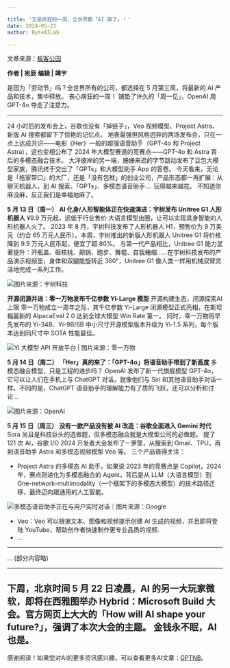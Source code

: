 ```yaml
---

title: '又是疯狂的一周，全世界都「AI 麻了」！'
date: 2024-05-21
author: ByteAILab

---
```


文章来源：[极客公园](https://mp.weixin.qq.com/s/dM3VrdhWVIZqQtNjwhrqlQ)

**作者 | 宛辰**
**编辑 | 靖宇**

是因为「劳动节」吗？全世界所有的公司，都选择在 5 月第三周，将最新的 AI 产品和技术，集中释放。
丧心病狂的一周！
铺垫了许久的「周一见」，OpenAI 用 GPT-4o 夺走了注意力。

---
24 小时后的发布会上，谷歌也没有「掉链子」，Veo 视频模型、Project Astra、新版 AI 搜索都留下了惊艳的记忆点。
地表最强但风格迥异的两场发布会，只在一点上达成共识——电影《Her》一般的超强语音助手（GPT-4o 和 Project Astra），这也变相公布了 2024 年大模型赛道的竞赛点——GPT-4o 和 Astra 背后的多模态融合技术。
大洋彼岸的另一端，姗姗来迟的字节跳动发布了豆包大模型家族，腾讯终于交出了「GPTs」和大模型助手 App 的答卷。
今天看来，无论是「拖家带口」的大厂，还是「没有包袱」的创业公司，产品形态都一再扩展：从聊天机器人，到 AI 搜索、「GPTs」、多模态语音助手.... 玩得越来越花。
不知道你麻没麻，反正我们是幸福地麻了。

**5 月 13 日（周一）**
**AI 化身/人形智能体正在快速演进：宇树发布 Unitree G1 人形机器人**
¥9.9 万元起，远低于行业售价
大语言模型出圈，让可以实现具身智能的人形机器人火了。
2023 年 8 月，宇树科技发布了人形机器人 H1，预售价为 9 万美元（约合 65 万元人民币）。本周，宇树推出的新版人形机器人 Unitree G1 将价格降到 9.9 万元人民币起，便宜了超 80%。
与第一代产品相比，Unitree G1 能力显著提升：开瓶盖、砸核桃、颠锅、跑步、舞棍、自我蜷缩……在宇树科技发布的产品演示视频里，身体和双腿能旋转近 360°，Unitree G1 像人类一样用机械双臂灵活地完成一系列工作。

![图片来源：宇树科技](https://appserversrc.8btc.cn/Fjc9AmitZ_gCKy_EMLNzLquDaKGP)

**开源闭源并进：零一万物发布千亿参数 Yi-Large 模型**
开源构建生态，闭源探索AI上限
零一万物成立一周年之际，其千亿参数 Yi-Large 闭源模型正式亮相，在斯坦福最新的 AlpacaEval 2.0 达到全球大模型 Win Rate 第一。
同时，零一万物将早先发布的 Yi-34B、Yi-9B/6B 中小尺寸开源模型版本升级为 Yi-1.5 系列，每个版本达到同尺寸中 SOTA 性能最佳。

![Yi 大模型 API 开放平台 | 图片来源：零一万物](https://appserversrc.8btc.cn/FrLTAgvCOPOG4SEI0VR4C30HYFE0)

**5 月 14 日（周二）**
**「Her」真的来了：「GPT-4o」将语音助手带到了新高度**
多模态融合模型，只是工程的进步吗？
OpenAI 发布了新一代旗舰模型 GPT-4o，它可以让人们在手机上与 ChatGPT 对话，就像他们与 Siri 和其他语音助手对话一样。不同的是，ChatGPT 语音助手的理解能力有了质的飞跃，还可以分析和讨论...

![图片来源：OpenAI](https://appserversrc.8btc.cn/FoId_ND07NsgsOC2OElTNLKw3iMs)

**5 月 15 日（周三）**
**没有一款产品没有被 AI 改造：谷歌全面进入 Gemini 时代**
Sora 尚且是科技巨头的选做题，但多模态融合就是大模型公司的必做题。
提了 121 次 AI，谷歌 I/O 2024 开发者大会发布了一箩筐，从搜索到 Gmail、TPU，再到语音助手 Astra 和多模态视频模型 Veo 等。
三个产品值得关注：
- Project Astra 的多模态 AI 助手。如果说 2023 年的竞赛点是 Copilot，2024 年，赛点则进化为多模态融合的 Agent，背后是从 LLM（大语言模型）到 One-network-multimodality（一个框架下的多模态大模型）的技术路径迁移，最终迈向跟通用的人工智能。

![多模态语音助手正在与用户实时对话｜图片来源：Google](https://appserversrc.8btc.cn/FiQl7zPMHbDJNfUzsCbKISKvt0xp)

- Veo：Veo 可以根据文本、图像和视频提示创建 AI 生成的视频，并且即将登陆 YouTube，帮助创作者快速制作更专业品质的视频.
- ...

---

... (部分内容略)

---

下周，北京时间 5 月 22 日凌晨，AI 的另一大玩家微软，即将在西雅图举办 Hybrid：Microsoft Build 大会。官方网页上大大的「How will AI shape your future?」，强调了本次大会的主题。
金钱永不眠，AI 也是。
---
感谢阅读！如果您对AI的更多资讯感兴趣，可以查看更多AI文章：[GPTNB](https://gptnb.com)。